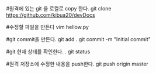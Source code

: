 #원격에 있는 git 을 로컬로 copy 한다. 
git clone https://github.com/kibua20/devDocs

#수정할 파일을 만든다
vim hellow.py

#git commit을 만든다.
git add .
git commit -m "Initial commit"

#git 현재 상태를 확인한다. .
git status

#원격 저장소에 수정한 내용을 push한다.
git push origin master
